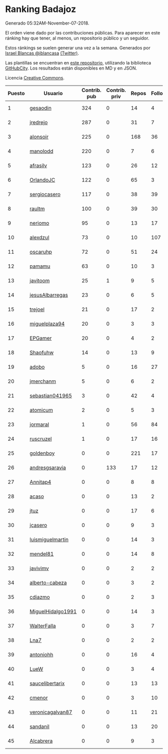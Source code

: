 # Ranking Badajoz

Generado 05:32AM-November-07-2018.

El orden viene dado por las contribuciones públicas. Para aparecer en este ránking hay que tener, al menos, un repositorio público y un seguidor.

Estos ránkings se suelen generar una vez a la semana. Generados por [Israel Blancas @iblancasa](https://github.com/iblancasa/) [(Twitter)](https://twitter.com/iblancasa).

Las plantillas se encuentran en [este repositorio](https://github.com/iblancasa/GH-Spanish-Ranking), utilizando la biblioteca [GitHubCity](https://github.com/iblancasa/GitHubCity). Los resultados están disponibles en MD y en JSON.

Licencia [Creative Commons](https://creativecommons.org/licenses/by/4.0/).

| Puesto   |  Usuario  | Contrib. pub | Contrib. priv |Repos| Followers | Desde |  Avatar  |
|----------|-----------|--------------|---------------|-----|-----------|-------|----------|
|1|[gesaodin](https://github.com/gesaodin)|324|0|14|4|2015-03-13|![gesaodin]()|
|2|[jredrejo](https://github.com/jredrejo)|287|0|31|7|2011-08-27|![jredrejo]()|
|3|[alonsoir](https://github.com/alonsoir)|225|0|168|36|2012-09-23|![alonsoir]()|
|4|[manolodd](https://github.com/manolodd)|220|0|7|6|2013-08-08|![manolodd]()|
|5|[afrasilv](https://github.com/afrasilv)|123|0|26|12|2014-10-15|![afrasilv]()|
|6|[OrlandoJC](https://github.com/OrlandoJC)|122|0|65|3|2016-04-15|![OrlandoJC]()|
|7|[sergiocasero](https://github.com/sergiocasero)|117|0|38|39|2015-02-03|![sergiocasero]()|
|8|[raultm](https://github.com/raultm)|100|0|39|30|2011-03-09|![raultm]()|
|9|[neriomo](https://github.com/neriomo)|95|0|13|17|2015-01-17|![neriomo]()|
|10|[alexdzul](https://github.com/alexdzul)|73|0|10|107|2012-06-29|![alexdzul]()|
|11|[oscaruhp](https://github.com/oscaruhp)|72|0|51|24|2011-06-18|![oscaruhp]()|
|12|[pamamu](https://github.com/pamamu)|63|0|10|3|2014-11-19|![pamamu]()|
|13|[javitoom](https://github.com/javitoom)|25|1|9|5|2015-09-16|![javitoom]()|
|14|[jesusAlbarregas](https://github.com/jesusAlbarregas)|23|0|6|5|2015-11-05|![jesusAlbarregas]()|
|15|[trejoel](https://github.com/trejoel)|21|0|17|2|2014-12-05|![trejoel]()|
|16|[miguelplaza94](https://github.com/miguelplaza94)|20|0|3|3|2015-04-05|![miguelplaza94]()|
|17|[EPGamer](https://github.com/EPGamer)|20|0|4|2|2017-10-04|![EPGamer]()|
|18|[Shaofuhw](https://github.com/Shaofuhw)|14|0|13|9|2015-12-11|![Shaofuhw]()|
|19|[adobo](https://github.com/adobo)|5|0|16|27|2011-05-09|![adobo]()|
|20|[jmerchanm](https://github.com/jmerchanm)|5|0|6|2|2016-01-10|![jmerchanm]()|
|21|[sebastian041965](https://github.com/sebastian041965)|3|0|42|4|2013-10-07|![sebastian041965]()|
|22|[atomicum](https://github.com/atomicum)|2|0|5|3|2014-01-13|![atomicum]()|
|23|[jormaral](https://github.com/jormaral)|1|0|56|84|2011-06-03|![jormaral]()|
|24|[ruscruzel](https://github.com/ruscruzel)|1|0|17|16|2013-07-09|![ruscruzel]()|
|25|[goldenboy](https://github.com/goldenboy)|0|0|221|17|2009-05-27|![goldenboy]()|
|26|[andresgsaravia](https://github.com/andresgsaravia)|0|133|17|12|2011-06-13|![andresgsaravia]()|
|27|[Annitap4](https://github.com/Annitap4)|0|0|8|8|2010-08-30|![Annitap4]()|
|28|[acaso](https://github.com/acaso)|0|0|13|2|2011-08-12|![acaso]()|
|29|[jtuz](https://github.com/jtuz)|0|0|17|6|2011-12-01|![jtuz]()|
|30|[jcasero](https://github.com/jcasero)|0|0|9|3|2012-05-06|![jcasero]()|
|31|[luismiguelmartin](https://github.com/luismiguelmartin)|0|0|14|3|2012-07-07|![luismiguelmartin]()|
|32|[mendel81](https://github.com/mendel81)|0|0|14|8|2012-07-18|![mendel81]()|
|33|[javivimv](https://github.com/javivimv)|0|0|2|2|2014-02-17|![javivimv]()|
|34|[alberto-cabeza](https://github.com/alberto-cabeza)|0|0|3|2|2013-12-19|![alberto-cabeza]()|
|35|[cdiazmo](https://github.com/cdiazmo)|0|0|2|3|2014-09-23|![cdiazmo]()|
|36|[MiguelHidalgo1991](https://github.com/MiguelHidalgo1991)|0|0|14|3|2015-02-03|![MiguelHidalgo1991]()|
|37|[WalterFalla](https://github.com/WalterFalla)|0|0|3|7|2015-02-10|![WalterFalla]()|
|38|[Lna7](https://github.com/Lna7)|0|0|2|2|2015-11-09|![Lna7]()|
|39|[antoniohh](https://github.com/antoniohh)|0|0|16|4|2016-02-03|![antoniohh]()|
|40|[LueW](https://github.com/LueW)|0|0|3|4|2016-07-06|![LueW]()|
|41|[saucelibertarix](https://github.com/saucelibertarix)|0|0|13|13|2016-10-07|![saucelibertarix]()|
|42|[cmenor](https://github.com/cmenor)|0|0|3|10|2016-10-07|![cmenor]()|
|43|[veronicagalvan87](https://github.com/veronicagalvan87)|0|0|11|21|2016-10-07|![veronicagalvan87]()|
|44|[sandanil](https://github.com/sandanil)|0|0|13|20|2016-10-07|![sandanil]()|
|45|[Alcabrera](https://github.com/Alcabrera)|0|0|9|3|2017-02-23|![Alcabrera]()|

